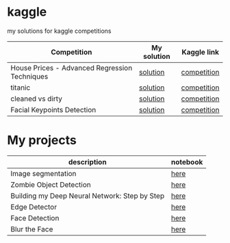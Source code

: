 # kaggle
my solutions for kaggle competitions


| Competition  |  My solution  | Kaggle link|
| ------------------- | ------------------- | ------------------- |
| House Prices - Advanced Regression Techniques | [solution](https://nbviewer.org/github/ParshinAD/Kaggle_And_MyProjects/blob/d532527b7e1c726e4b9595dd0a13e5b68c995a43/House%20Prices/house-prices.ipynb) | [competition](https://www.kaggle.com/competitions/house-prices-advanced-regression-techniques) |
| titanic | [solution](https://nbviewer.org/github/ParshinAD/Kaggle_And_MyProjects/blob/76d4bb0686714520bb0996c2b5d35303a3d44480/titanic/titanic-competition.ipynb) | [competition](https://www.kaggle.com/competitions/titanic)|
| cleaned vs dirty | [solution](https://nbviewer.org/github/ParshinAD/Kaggle_And_MyProjects/blob/76d4bb0686714520bb0996c2b5d35303a3d44480/cleaned_vs_dirty/cleaned-vs-dirty.ipynb) | [competition](https://www.kaggle.com/competitions/platesv2)|
| Facial Keypoints Detection | [solution](https://nbviewer.org/github/ParshinAD/Kaggle_And_MyProjects/blob/8c232ac894d82b992d1a25b797da7a6f0bbc8531/facial%20keypoints/facial-keypoints-torch.ipynb) | [competition](https://www.kaggle.com/competitions/facial-keypoints-detection)|

# My projects

| description  |  notebook  |
| ------------------- | ------------------- |
| Image segmentation | [here](https://nbviewer.org/github/ParshinAD/Kaggle_And_MyProjects/blob/76d4bb0686714520bb0996c2b5d35303a3d44480/image%20segmentation/Deep_Learning_with_PyTorch_ImageSegmentation_ipynb_.ipynb) |
| Zombie Object Detection | [here](https://github.com/ParshinAD/Kaggle_And_MyProjects/blob/03f9b244878f0a75be58c10b777e0fc0703fda7e/Zombie%20Object%20Detection/Readme.md)
| Building my Deep Neural Network: Step by Step | [here](https://nbviewer.org/github/ParshinAD/Kaggle_And_MyProjects/blob/main/NN%20step%20by%20step/NN%20step%20by%20step.ipynb)|
| Edge Detector | [here](https://nbviewer.org/github/ParshinAD/Kaggle_And_MyProjects/blob/76d4bb0686714520bb0996c2b5d35303a3d44480/Edge%20Detector/Edge%20Detector.ipynb) |
| Face Detection | [here](https://nbviewer.org/github/ParshinAD/Kaggle_And_MyProjects/blob/28c2718af27f1a544bee3183e9207e0333f8c377/Face%20Detection/Face%20Detection.ipynb) |
| Blur the Face | [here](https://nbviewer.org/github/ParshinAD/Kaggle_And_MyProjects/blob/28c2718af27f1a544bee3183e9207e0333f8c377/Blur%20the%20Face/Blur%20the%20Face.ipynb) |

